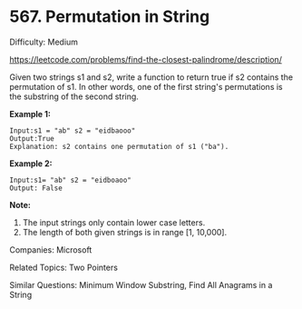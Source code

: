 # 567. Permutation in String

Difficulty: Medium

https://leetcode.com/problems/find-the-closest-palindrome/description/

Given two strings s1 and s2, write a function to return true if s2 contains the permutation of s1. In other words, one of the first string's permutations is the substring of the second string.

**Example 1:**
```
Input:s1 = "ab" s2 = "eidbaooo"
Output:True
Explanation: s2 contains one permutation of s1 ("ba").
```
**Example 2:**
```
Input:s1= "ab" s2 = "eidboaoo"
Output: False
```
**Note:**
1. The input strings only contain lower case letters.
2. The length of both given strings is in range [1, 10,000].

Companies: Microsoft

Related Topics: Two Pointers

Similar Questions: Minimum Window Substring, Find All Anagrams in a String
